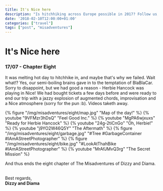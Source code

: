 ```yaml
---
title: It's Nice here
description: "Is hitchhiking across Europe possible in 2017? Follow us, and find out!"
date: '2018-02-10T12:00:00+01:00'
categories: ["travel"]
tags: ["post", "misadventures"]
---
```


# It's Nice here
### 17/07 - Chapter Eight
It was melting hot day to hitchhike in, and maybe that's why we failed. Wait what!? Yes, our semi-boiling brains gave in to the temptation of BlaBlaCar. Sorry to disappoint, but we had good a reason - Herbie Hancock was playing in Nice! We had bought tickets a few days before and were ready to end our trip with a jazzy explosion of augmented chords, improvisation and a Nice atmosphere (sorry for the pun :b). Videos taketh away.

{% figure "/img/misadventures/eight/map.jpg" "Map of the day!" %}
{% youtube "9VFMzr3hDsQ" "Feel Good Inc." %}
{% youtube "MgPA6wjxuxs" "Ready for Herbie Hancock" %}
{% youtube "24g-2tiCnGo" "Oh, Herbie!" %}
{% youtube "j9YO2W46Q5Y" "The Aftermath" %}
{% figure "/img/misadventures/eight/garbage.jpg" "#Tree #GarbageContainer #IAmAStreetPhotographer" %}
{% figure "/img/misadventures/eight/bike.jpg" "#LookAtThahBike #IAmAStreetPhotographer" %}
{% youtube "MrAfJMvQ3rg" "The Secret Mission" %}

And thus ends the eight chapter of The Misadventures of Dizzy and Diama.
<br /><br />

Best regards,<br />**Dizzy and Diama**
